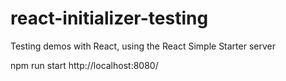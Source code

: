 # react-initializer-testing
Testing demos with React, using the React Simple Starter server

npm run start
http://localhost:8080/
